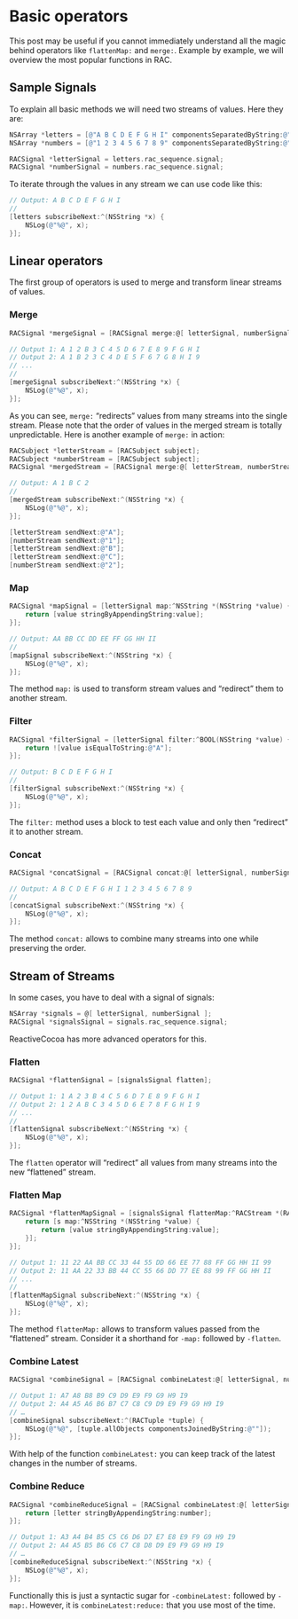 # Basic operators

This post may be useful if you cannot immediately understand all the magic behind operators like `flattenMap:` and `merge:`. Example by example, we will overview the most popular functions in RAC.

## Sample Signals

To explain all basic methods we will need two streams of values. Here they are:

```objective-c
NSArray *letters = [@"A B C D E F G H I" componentsSeparatedByString:@" "];
NSArray *numbers = [@"1 2 3 4 5 6 7 8 9" componentsSeparatedByString:@" "];

RACSignal *letterSignal = letters.rac_sequence.signal;
RACSignal *numberSignal = numbers.rac_sequence.signal;
```

To iterate through the values in any stream we can use code like this:

```objective-c
// Output: A B C D E F G H I
//
[letters subscribeNext:^(NSString *x) {
    NSLog(@"%@", x);
}];
```

## Linear operators

The first group of operators is used to merge and transform linear streams of values.

### Merge

```objective-c
RACSignal *mergeSignal = [RACSignal merge:@[ letterSignal, numberSignal ]];

// Output 1: A 1 2 B 3 C 4 5 D 6 7 E 8 9 F G H I
// Output 2: A 1 B 2 3 C 4 D E 5 F 6 7 G 8 H I 9
// ...
//
[mergeSignal subscribeNext:^(NSString *x) {
    NSLog(@"%@", x);
}];
```

As you can see, `merge:` “redirects” values from many streams into the single stream. Please note that the order of values in the merged stream is totally unpredictable. Here is another example of `merge:` in action:

```objective-c
RACSubject *letterStream = [RACSubject subject];
RACSubject *numberStream = [RACSubject subject];
RACSignal *mergedStream = [RACSignal merge:@[ letterStream, numberStream ]];

// Output: A 1 B C 2
//
[mergedStream subscribeNext:^(NSString *x) {
    NSLog(@"%@", x);
}];

[letterStream sendNext:@"A"];
[numberStream sendNext:@"1"];
[letterStream sendNext:@"B"];
[letterStream sendNext:@"C"];
[numberStream sendNext:@"2"];
```

### Map

```objective-c
RACSignal *mapSignal = [letterSignal map:^NSString *(NSString *value) {
    return [value stringByAppendingString:value];
}];

// Output: AA BB CC DD EE FF GG HH II
//
[mapSignal subscribeNext:^(NSString *x) {
    NSLog(@"%@", x);
}];
```

The method `map:` is used to transform stream values and “redirect” them to another stream.

### Filter

```objective-c
RACSignal *filterSignal = [letterSignal filter:^BOOL(NSString *value) {
    return ![value isEqualToString:@"A"];
}];

// Output: B C D E F G H I
//
[filterSignal subscribeNext:^(NSString *x) {
    NSLog(@"%@", x);
}];
```

The `filter:` method uses a block to test each value and only then “redirect” it to another stream.

### Concat

```objective-c
RACSignal *concatSignal = [RACSignal concat:@[ letterSignal, numberSignal ]];

// Output: A B C D E F G H I 1 2 3 4 5 6 7 8 9
//
[concatSignal subscribeNext:^(NSString *x) {
    NSLog(@"%@", x);
}];
```

The method `concat:` allows to combine many streams into one while preserving the order.

## Stream of Streams

In some cases, you have to deal with a signal of signals:

```objective-c
NSArray *signals = @[ letterSignal, numberSignal ];
RACSignal *signalsSignal = signals.rac_sequence.signal;
```

ReactiveCocoa has more advanced operators for this.

### Flatten

```objective-c
RACSignal *flattenSignal = [signalsSignal flatten];

// Output 1: 1 A 2 3 B 4 C 5 6 D 7 E 8 9 F G H I
// Output 2: 1 2 A B C 3 4 5 D 6 E 7 8 F G H I 9
// ...
//
[flattenSignal subscribeNext:^(NSString *x) {
    NSLog(@"%@", x);
}];
```

The `flatten` operator will “redirect” all values from many streams into the new “flattened” stream.

### Flatten Map

```objective-c
RACSignal *flattenMapSignal = [signalsSignal flattenMap:^RACStream *(RACStream *s) {
    return [s map:^NSString *(NSString *value) {
        return [value stringByAppendingString:value];
    }];
}];

// Output 1: 11 22 AA BB CC 33 44 55 DD 66 EE 77 88 FF GG HH II 99
// Output 2: 11 AA 22 33 BB 44 CC 55 66 DD 77 EE 88 99 FF GG HH II
// ...
//
[flattenMapSignal subscribeNext:^(NSString *x) {
    NSLog(@"%@", x);
}];
```

The method `flattenMap:` allows to transform values passed from the “flattened” stream. Consider it a shorthand for `-map:` followed by `-flatten`.

### Combine Latest

```objective-c
RACSignal *combineSignal = [RACSignal combineLatest:@[ letterSignal, numberSignal ]];

// Output 1: A7 A8 B8 B9 C9 D9 E9 F9 G9 H9 I9
// Output 2: A4 A5 A6 B6 B7 C7 C8 C9 D9 E9 F9 G9 H9 I9
// …
[combineSignal subscribeNext:^(RACTuple *tuple) {
    NSLog(@"%@", [tuple.allObjects componentsJoinedByString:@""]);
}];
```

With help of the function `combineLatest:` you can keep track of the latest changes in the number of streams.

### Combine Reduce

```objective-c
RACSignal *combineReduceSignal = [RACSignal combineLatest:@[ letterSignal, numberSignal ] reduce:^(NSString *letter, NSString *number) {
    return [letter stringByAppendingString:number];
}];

// Output 1: A3 A4 B4 B5 C5 C6 D6 D7 E7 E8 E9 F9 G9 H9 I9
// Output 2: A4 A5 B5 B6 C6 C7 C8 D8 D9 E9 F9 G9 H9 I9
// …
[combineReduceSignal subscribeNext:^(NSString *x) {
    NSLog(@"%@", x);
}];
```

Functionally this is just a syntactic sugar for `-combineLatest:` followed by `-map:`. However, it is `combineLatest:reduce:` that you use most of the time.
